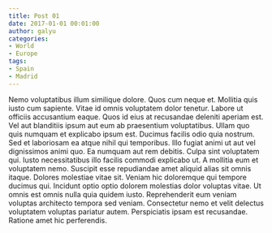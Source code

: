 ```yaml
---
title: Post 01
date: 2017-01-01 00:01:00
author: galyu
categories:
- World
- Europe
tags:
- Spain
- Madrid
---
```

Nemo voluptatibus illum similique dolore. Quos cum neque et. Mollitia quis iusto cum sapiente. Vitae id omnis voluptatem dolor tenetur. Labore ut officiis accusantium eaque. Quos id eius at recusandae deleniti aperiam est.
Vel aut blanditiis ipsum aut eum ab praesentium voluptatibus. Ullam quo quis numquam et explicabo ipsum est. Ducimus facilis odio quia nostrum.
Sed et laboriosam ea atque nihil qui temporibus. Illo fugiat animi ut aut vel dignissimos animi quo. Ea numquam aut rem debitis. Culpa sint voluptatem qui. Iusto necessitatibus illo facilis commodi explicabo ut.
A mollitia eum et voluptatem nemo. Suscipit esse repudiandae amet aliquid alias sit omnis itaque. Dolores molestiae vitae sit. Veniam hic doloremque qui tempore ducimus qui. Incidunt optio optio dolorem molestias dolor voluptas vitae. Ut omnis est omnis nulla quia quidem iusto.
Reprehenderit eum veniam voluptas architecto tempora sed veniam. Consectetur nemo et velit delectus voluptatem voluptas pariatur autem. Perspiciatis ipsam est recusandae. Ratione amet hic perferendis.
